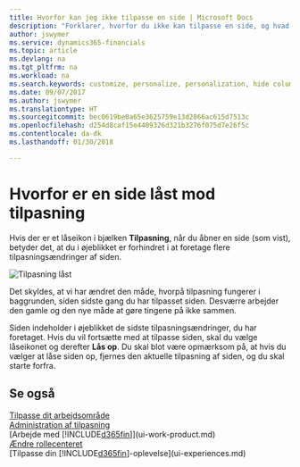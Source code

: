```yaml
---
title: Hvorfor kan jeg ikke tilpasse en side | Microsoft Docs
description: "Forklarer, hvorfor du ikke kan tilpasse en side, og hvad du kan gøre for at låse den op, så du kan tilpasse den."
author: jswymer
ms.service: dynamics365-financials
ms.topic: article
ms.devlang: na
ms.tgt_pltfrm: na
ms.workload: na
ms.search.keywords: customize, personalize, personalization, hide columns, remove fields, move fields
ms.date: 09/07/2017
ms.author: jswymer
ms.translationtype: HT
ms.sourcegitcommit: bec0619be0a65e3625759e13d2866ac615d7513c
ms.openlocfilehash: d254d8caf15e4409326d321b3276f075d7e26f5c
ms.contentlocale: da-dk
ms.lasthandoff: 01/30/2018

---
```

# <a name="why-a-page-is-locked-from-personalizing"></a>Hvorfor er en side låst mod tilpasning
Hvis der er et låseikon i bjælken **Tilpasning**, når du åbner en side (som vist), betyder det, at du i øjeblikket er forhindret i at foretage flere tilpasningsændringer af siden.

![Tilpasning låst](media/personalization-locked.png "Tilpasning låst")

Det skyldes, at vi har ændret den måde, hvorpå tilpasning fungerer i baggrunden, siden sidste gang du har tilpasset siden. Desværre arbejder den gamle og den nye måde at gøre tingene på ikke sammen.

Siden indeholder i øjeblikket de sidste tilpasningsændringer, du har foretaget. Hvis du vil fortsætte med at tilpasse siden, skal du vælge låseikonet og derefter **Lås op**. Du skal blot være opmærksom på, at hvis du vælger at låse siden op, fjernes den aktuelle tilpasning af siden, og du skal starte forfra. 


## <a name="see-also"></a>Se også
[Tilpasse dit arbejdsområde](ui-personalization-manage.md)  
[Administration af tilpasning](ui-personalization-manage.md)  
[Arbejde med [!INCLUDE[d365fin](includes/d365fin_md.md)]](ui-work-product.md)  
[Ændre rollecenteret](change-role.md)  
[Tilpasse din [!INCLUDE[d365fin](includes/d365fin_md.md)]-oplevelse](ui-experiences.md)  

